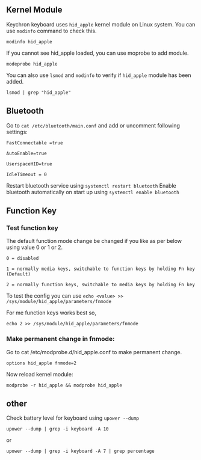 ## Kernel Module

Keychron keyboard uses `hid_apple` kernel module on Linux system. You can use `modinfo` command to check this.

`modinfo hid_apple`

If you cannot see hid_apple loaded, you can use moprobe to add module.

`modeprobe hid_apple`

You can also use `lsmod` and `modinfo` to verify if `hid_apple` module has been added.

`lsmod | grep "hid_apple"`


## Bluetooth
Go to `cat /etc/bluetooth/main.conf` and add or uncomment following settings:

```
FastConnectable =true

AutoEnable=true

UserspaceHID=true

IdleTimeout = 0
```

Restart bluetooth service using `systemctl restart bluetooth`
Enable bluetooth automatically on start up using `systemctl enable bluetooth`

## Function Key

### Test function key

The default function mode change be changed if you like as per below using value 0 or 1 or 2.
```
0 = disabled

1 = normally media keys, switchable to function keys by holding Fn key (Default)

2 = normally function keys, switchable to media keys by holding Fn key
```
To test the config you can use  `echo <value> >> /sys/module/hid_apple/parameters/fnmode`

For me function keys works best so,

```
echo 2 >> /sys/module/hid_apple/parameters/fnmode
```

### Make permanent change in fnmode:

Go to cat /etc/modprobe.d/hid_apple.conf to make permanent change.

`options hid_apple fnmode=2`

Now reload kernel module:

`modprobe -r hid_apple && modprobe hid_apple`

## other

Check battery level for keyboard using `upower --dump`

`upower --dump | grep -i keyboard -A 10`

or 

`upower --dump | grep -i keyboard -A 7 | grep percentage`


